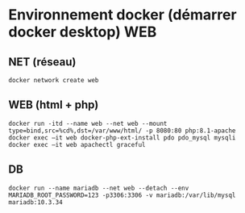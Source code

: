 # Environnement docker (démarrer docker desktop) WEB
## NET (réseau)
```shell
docker network create web
```
## WEB (html + php)
```shell
docker run -itd --name web --net web --mount type=bind,src=%cd%,dst=/var/www/html/ -p 8080:80 php:8.1-apache
docker exec –it web docker-php-ext-install pdo pdo_mysql mysqli
docker exec –it web apachectl graceful
```
## DB
```shell
docker run --name mariadb --net web --detach --env MARIADB_ROOT_PASSWORD=123 -p3306:3306 -v mariadb:/var/lib/mysql mariadb:10.3.34
```
